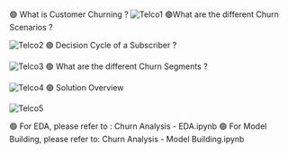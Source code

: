 🟢 What is Customer Churning ?
![Telco1](https://github.com/user-attachments/assets/9d5a18f9-d1ec-40d3-9b4d-a5adafa8e019)
🟢What are the different Churn Scenarios ?

![Telco2](https://github.com/user-attachments/assets/829c67e5-a24a-47bd-970b-807b63bd5d49)
🟢 Decision Cycle of a Subscriber ?

![Telco3](https://github.com/user-attachments/assets/2e3978a2-7a21-4b24-a007-84e3d5577b4c)
🟢  What are the different Churn Segments ?
 
![Telco4](https://github.com/user-attachments/assets/fc5b3c91-e3ba-4898-aad8-9a94b3b993a8)
 🟢 Solution Overview

![Telco5](https://github.com/user-attachments/assets/083b07d7-78ba-4cf7-a486-491843c8b76c)


🟢 For EDA, please refer to : Churn Analysis - EDA.ipynb
🟢 For Model Building, please refer to: Churn Analysis - Model Building.ipynb
